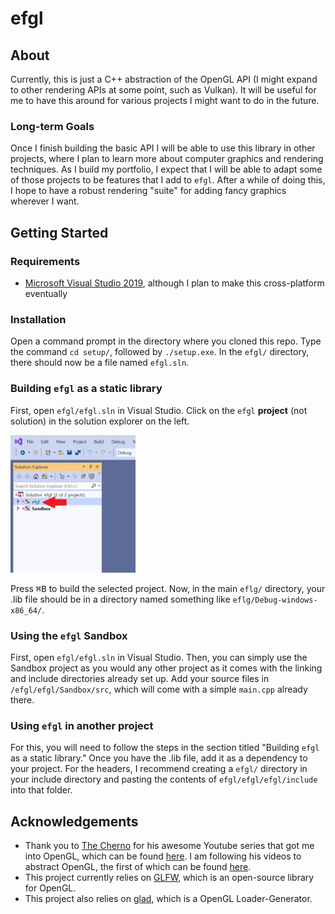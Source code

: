 # efgl
## About
Currently, this is just a C++ abstraction of the OpenGL API (I might expand to other rendering APIs at some point, such as Vulkan). It will be useful for me to have this around for various projects I might want to do in the future.
### Long-term Goals
Once I finish building the basic API I will be able to use this library in other projects, where I plan to learn more about computer graphics and rendering techniques. As I build my portfolio, I expect that I will be able to adapt some of those projects to be features that I add to `efgl`. After a while of doing this, I hope to have a robust rendering "suite" for adding fancy graphics wherever I want.
## Getting Started
### Requirements
* [Microsoft Visual Studio 2019](https://visualstudio.microsoft.com/vs/), although I plan to make this cross-platform eventually    
### Installation
Open a command prompt in the directory where you cloned this repo. Type the command `cd setup/`, followed by `./setup.exe`. In the `efgl/` directory, there should now be a file named `efgl.sln`.   
### Building `efgl` as a static library
First, open `efgl/efgl.sln` in Visual Studio. Click on the `efgl` __project__ (not solution) in the solution explorer on the left.      
   
<img src="img/solutionexplorer.png" alt="step1" width="200" height="220">      
    
Press <kbd>⌘B</kbd> to build the selected project. Now, in the main `eflg/` directory, your .lib file should be in a directory named something like `eflg/Debug-windows-x86_64/`.  
### Using the `efgl` Sandbox
First, open `efgl/efgl.sln` in Visual Studio. Then, you can simply use the Sandbox project as you would any other project as it comes with the linking and include directories already set up. Add your source files in `/efgl/efgl/Sandbox/src`, which will come with a simple `main.cpp` already there.   
### Using `efgl` in another project
For this, you will need to follow the steps in the section titled "Building `efgl` as a static library." Once you have the .lib file, add it as a dependency to your project. For the headers, I recommend creating a `efgl/` directory in your include directory and pasting the contents of `efgl/efgl/efgl/include` into that folder.
## Acknowledgements
* Thank you to [The Cherno](https://github.com/TheCherno) for his awesome Youtube series that got me into OpenGL, which can be found [here](https://www.youtube.com/watch?v=W3gAzLwfIP0&list=PLlrATfBNZ98foTJPJ_Ev03o2oq3-GGOS2). I am following his videos to abstract OpenGL, the first of which can be found [here](https://www.youtube.com/watch?v=bTHqmzjm2UI&list=PLlrATfBNZ98foTJPJ_Ev03o2oq3-GGOS2&index=13).     
* This project currently relies on [GLFW](https://www.glfw.org/), which is an open-source library for OpenGL.    
* This project also relies on [glad](https://github.com/Dav1dde/glad), which is a OpenGL Loader-Generator.
